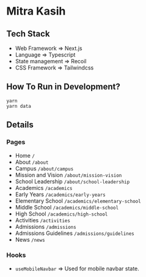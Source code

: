 # Mitra Kasih

## Tech Stack
- Web Framework => Next.js
- Language => Typescript
- State management => Recoil
- CSS Framework => Tailwindcss

## How To Run in Development?
```shell
yarn
yarn data
```

## Details
### Pages
- Home `/`
- About `/about`
- Campus `/about/campus`
- Mission and Vision `/about/mission-vision`
- School Leadership `/about/school-leadership`
- Academics `/academics`
- Early Years `/academics/early-years`
- Elementary School `/academics/elementary-school`
- Middle School `/academics/middle-school`
- High School `/academics/high-school`
- Activities `/activities`
- Admissions `/admissions`
- Admissions Guidelines `/admissions/guidelines`
- News `/news`

### Hooks
- `useMobileNavbar` => Used for mobile navbar state.